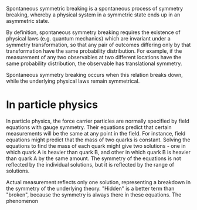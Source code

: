 Spontaneous symmetric breaking is a spontaneous process of symmetry breaking, whereby a physical system in a symmetric state ends up in an asymmetric state.

By definition, spontaneous symmetry breaking requires the existence of physical laws (e.g. quantum mechanics) which are invariant under a symmetry transformation, so that any pair of outcomes differing only by that transformation have the same probability distribution. For example, if the measurement of any two observables at two different locations have the same probability distribution, the observable has translational symmetry.

Spontaneous symmetry breaking occurs when this relation breaks down, while the underlying physical laws remain symmetrical.

# In particle physics
In particle physics, the force carrier particles are normally specified by field equations with gauge symmetry. Their equations predict that certain measurements will be the same at any point in the field. For instance, field equations might predict that the mass of two quarks is constant. Solving the equations to find the mass of each quark might give two solutions - one in which quark A is heavier than quark B, and other in which quark B is heavier than quark A by the same amount. The symmetry of the equations is not reflected by the individual solutions, but it is reflected by the range of solutions.

Actual measurement reflects only one solution, representing a breakdown in the symmetry of the underlying theory. "Hidden" is a better term than "broken", because the symmetry is always there in these equations. The phenomenon